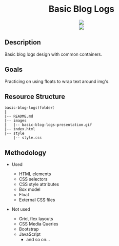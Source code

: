 <div align=center>
	<h1>Basic Blog Logs</h1>
</div>

<div align="center">
	<a href="https://ehkarabas.github.io/html-css-exercises/basic-blog-logs/">
		<img src="https://img.shields.io/badge/live-%23.svg?&style=for-the-badge&logo=www&logoColor=white%22&color=black">
	</a>
	<br>
	<img src="./images/basic-ads-page-presentation.gif"/>
</div>

## Description

Basic blog logs design with common containers. 

## Goals

Practicing on using floats to wrap text around img's.


## Resource Structure 

```
basic-blog-logs(folder)
|
|-- README.md
|-- images
|   |-- basic-blog-logs-presentation.gif
|-- index.html
|-- style
    |-- style.css
```


## Methodology

* Used

	* HTML elements
	* CSS selectors
	* CSS style attributes
	* Box model
	* Float 
	* External CSS files


* Not used

	* Grid, flex layouts
	* CSS Media Queries
	* Bootstrap
	* JavaScript
		* and so on...


